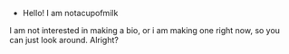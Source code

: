 - Hello! I am notacupofmilk

I am not interested in making a bio, or i am making one right now, so you can just look around. Alright?
 



